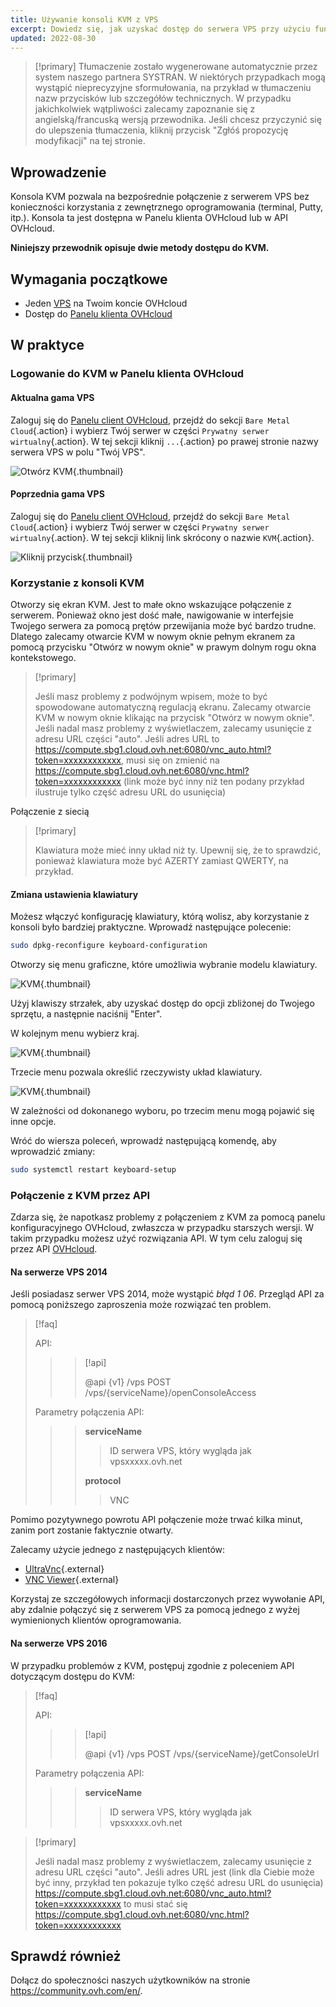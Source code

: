 ```yaml
---
title: Używanie konsoli KVM z VPS
excerpt: Dowiedz się, jak uzyskać dostęp do serwera VPS przy użyciu funkcji KVM 
updated: 2022-08-30
---
```


> [!primary]
> Tłumaczenie zostało wygenerowane automatycznie przez system naszego partnera SYSTRAN. W niektórych przypadkach mogą wystąpić nieprecyzyjne sformułowania, na przykład w tłumaczeniu nazw przycisków lub szczegółów technicznych. W przypadku jakichkolwiek wątpliwości zalecamy zapoznanie się z angielską/francuską wersją przewodnika. Jeśli chcesz przyczynić się do ulepszenia tłumaczenia, kliknij przycisk "Zgłóś propozycję modyfikacji" na tej stronie.
>

## Wprowadzenie

Konsola KVM pozwala na bezpośrednie połączenie z serwerem VPS bez konieczności korzystania z zewnętrznego oprogramowania (terminal, Putty, itp.). Konsola ta jest dostępna w Panelu klienta OVHcloud lub w API OVHcloud.  

**Niniejszy przewodnik opisuje dwie metody dostępu do KVM.**

## Wymagania początkowe

- Jeden [VPS](https://www.ovhcloud.com/pl/vps/) na Twoim koncie OVHcloud
- Dostęp do [Panelu klienta OVHcloud](https://www.ovh.com/auth/?action=gotomanager&from=https://www.ovh.pl/&ovhSubsidiary=pl)

## W praktyce

### Logowanie do KVM w Panelu klienta OVHcloud

#### Aktualna gama VPS

Zaloguj się do [Panelu client OVHcloud](https://www.ovh.com/auth/?action=gotomanager&from=https://www.ovh.pl/&ovhSubsidiary=pl), przejdź do sekcji `Bare Metal Cloud`{.action} i wybierz Twój serwer w części `Prywatny serwer wirtualny`{.action}. W tej sekcji kliknij `...`{.action} po prawej stronie nazwy serwera VPS w polu "Twój VPS".

![Otwórz KVM](kvm-new1.png){.thumbnail}

#### Poprzednia gama VPS

Zaloguj się do [Panelu client OVHcloud](https://www.ovh.com/auth/?action=gotomanager&from=https://www.ovh.pl/&ovhSubsidiary=pl), przejdź do sekcji `Bare Metal Cloud`{.action} i wybierz Twój serwer w części `Prywatny serwer wirtualny`{.action}. W tej sekcji kliknij link skrócony o nazwie `KVM`{.action}.

![Kliknij przycisk](kvm-new2.png){.thumbnail}

### Korzystanie z konsoli KVM

Otworzy się ekran KVM. Jest to małe okno wskazujące połączenie z serwerem. Ponieważ okno jest dość małe, nawigowanie w interfejsie Twojego serwera za pomocą prętów przewijania może być bardzo trudne. Dlatego zalecamy otwarcie KVM w nowym oknie pełnym ekranem za pomocą przycisku "Otwórz w nowym oknie" w prawym dolnym rogu okna kontekstowego.

> [!primary]
>
> Jeśli masz problemy z podwójnym wpisem, może to być spowodowane automatyczną regulacją ekranu. Zalecamy otwarcie KVM w nowym oknie klikając na przycisk "Otwórz w nowym oknie".
> Jeśli nadal masz problemy z wyświetlaczem, zalecamy usunięcie z adresu URL części "auto". Jeśli adres URL to https://compute.sbg1.cloud.ovh.net:6080/vnc_auto.html?token=xxxxxxxxxxxx, musi się on zmienić na https://compute.sbg1.cloud.ovh.net:6080/vnc.html?token=xxxxxxxxxxxx (link może być inny niż ten podany przykład ilustruje tylko część adresu URL do usunięcia)
>

Połączenie z siecią

> [!primary]
>
> Klawiatura może mieć inny układ niż ty. Upewnij się, że to sprawdzić, ponieważ klawiatura może być AZERTY zamiast QWERTY, na przykład.
>

#### Zmiana ustawienia klawiatury

Możesz włączyć konfigurację klawiatury, którą wolisz, aby korzystanie z konsoli było bardziej praktyczne. Wprowadź następujące polecenie:

```bash
sudo dpkg-reconfigure keyboard-configuration
```

Otworzy się menu graficzne, które umożliwia wybranie modelu klawiatury.

![KVM](kvm_vps01.png){.thumbnail}

Użyj klawiszy strzałek, aby uzyskać dostęp do opcji zbliżonej do Twojego sprzętu, a następnie naciśnij "Enter". 

W kolejnym menu wybierz kraj.

![KVM](kvm_vps02.png){.thumbnail}

Trzecie menu pozwala określić rzeczywisty układ klawiatury.

![KVM](kvm_vps03.png){.thumbnail}

W zależności od dokonanego wyboru, po trzecim menu mogą pojawić się inne opcje.

Wróć do wiersza poleceń, wprowadź następującą komendę, aby wprowadzić zmiany:

```bash
sudo systemctl restart keyboard-setup
```

### Połączenie z KVM przez API

Zdarza się, że napotkasz problemy z połączeniem z KVM za pomocą panelu konfiguracyjnego OVHcloud, zwłaszcza w przypadku starszych wersji. W takim przypadku możesz użyć rozwiązania API. W tym celu zaloguj się przez API [OVHcloud](https://api.ovh.com/).

#### Na serwerze VPS 2014

Jeśli posiadasz serwer VPS 2014, może wystąpić *błąd 1 06*. Przegląd API za pomocą poniższego zaproszenia może rozwiązać ten problem.

> [!faq]
>
> API:
>
>> > [!api]
>> >
>> > @api {v1} /vps POST /vps/{serviceName}/openConsoleAccess
>> >
>>
>
> Parametry połączenia API:
>
>> > **serviceName**
>> >
>> >> ID serwera VPS, który wygląda jak vpsxxxxx.ovh.net
>> >
>> > **protocol** 
>> >
>> >> VNC
>

Pomimo pozytywnego powrotu API połączenie może trwać kilka minut, zanim port zostanie faktycznie otwarty.

Zalecamy użycie jednego z następujących klientów:

- [UltraVnc](https://www.uvnc.com/downloads/ultravnc.html){.external}
- [VNC Viewer](https://www.realvnc.com/en/connect/download/viewer/){.external}

Korzystaj ze szczegółowych informacji dostarczonych przez wywołanie API, aby zdalnie połączyć się z serwerem VPS za pomocą jednego z wyżej wymienionych klientów oprogramowania.

#### Na serwerze VPS 2016

W przypadku problemów z KVM, postępuj zgodnie z poleceniem API dotyczącym dostępu do KVM:

> [!faq]
>
> API:
>
>> > [!api]
>> >
>> > @api {v1} /vps POST /vps/{serviceName}/getConsoleUrl
>> >
>>
>
> Parametry połączenia API:
>
>> > **serviceName**
>> >
>> >> ID serwera VPS, który wygląda jak vpsxxxxx.ovh.net
>

> [!primary]
>
> Jeśli nadal masz problemy z wyświetlaczem, zalecamy usunięcie z adresu URL części "auto". Jeśli adres URL jest (link dla Ciebie może być inny, przykład ten pokazuje tylko część adresu URL do usunięcia) https://compute.sbg1.cloud.ovh.net:6080/vnc_auto.html?token=xxxxxxxxxxxx to musi stać się https://compute.sbg1.cloud.ovh.net:6080/vnc.html?token=xxxxxxxxxxxx
>

## Sprawdź również

Dołącz do społeczności naszych użytkowników na stronie <https://community.ovh.com/en/>.